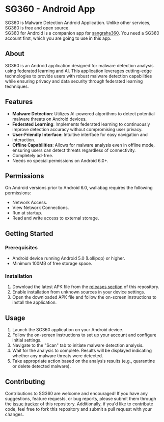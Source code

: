 # SG360 - Android App

SG360 is Malware Detection Android Application.
Unlike other services, SG360 is free and open source.  
SG360 for Android is a companion app for [sangraha360](https://sangraha360.org). You need a SG360 account first, which you are going to use in this app.

## About

SG360 is an Android application designed for malware detection analysis using federated learning and AI. This application leverages cutting-edge technologies to provide users with robust malware detection capabilities while ensuring privacy and data security through federated learning techniques.

## Features

- **Malware Detection**: Utilizes AI-powered algorithms to detect potential malware threats on Android devices.
- **Federated Learning**: Implements federated learning to continuously improve detection accuracy without compromising user privacy.
- **User-Friendly Interface**: Intuitive interface for easy navigation and interaction.
- **Offline Capabilities**: Allows for malware analysis even in offline mode, ensuring users can detect threats regardless of connectivity.
- Completely ad-free.
- Needs no special permissions on Android 6.0+.

## Permissions

On Android versions prior to Android 6.0, wallabag requires the following permissions:
- Network Access.
- View Network Connections.
- Run at startup.
- Read and write access to external storage.

## Getting Started

### Prerequisites

- Android device running Android 5.0 (Lollipop) or higher.
- Minimum 100MB of free storage space.

### Installation

1. Download the latest APK file from the [releases section](#) of this repository.
2. Enable installation from unknown sources in your device settings.
3. Open the downloaded APK file and follow the on-screen instructions to install the application.

## Usage

1. Launch the SG360 application on your Android device.
2. Follow the on-screen instructions to set up your account and configure initial settings.
3. Navigate to the "Scan" tab to initiate malware detection analysis.
4. Wait for the analysis to complete. Results will be displayed indicating whether any malware threats were detected.
5. Take appropriate action based on the analysis results (e.g., quarantine or delete detected malware).

## Contributing

Contributions to SG360 are welcome and encouraged! If you have any suggestions, feature requests, or bug reports, please submit them through the [issue tracker](https://github.com/cyberguard360/ngit-sangraha360.org/issues) of this repository. Additionally, if you'd like to contribute code, feel free to fork this repository and submit a pull request with your changes.
